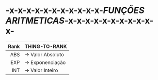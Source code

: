 # -x-x-x-x-x-x-x-x-x-x-x-_FUNÇÕES ARITMETICAS_-x-x-x-x-x-x-x-x-x-x-x-

| Rank | THING-TO-RANK |
|-----:|---------------|
|   ABS| → Valor Absoluto|
|   EXP| → Exponenciação|
|   INT| → Valor Inteiro|

